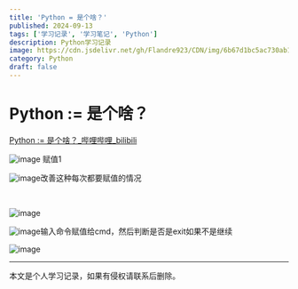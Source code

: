 ```yaml
---
title: 'Python = 是个啥？'
published: 2024-09-13
tags: ['学习记录', '学习笔记', 'Python']
description: Python学习记录
image: https://cdn.jsdelivr.net/gh/Flandre923/CDN/img/6b67d1bc5ac730ab10c09e6253bfafa3ea8599a1d2c2d9dee78e5492bd7cd249.jpg
category: Python
draft: false
---
```



# Python := 是个啥？

[Python := 是个啥？_哔哩哔哩_bilibili](https://www.bilibili.com/video/BV1Hw4m1v7V9/?spm_id_from=333.788&vd_source=f5ab73e8b88cb4cb94d904126cdfeb27)

​![image](https://cdn.jsdelivr.net/gh/Flandre923/CDN/img/9cbc974d0006e169a334d201ad94c07d8f90aa956bd74ba8fa982c619716d758.png) 赋值1

​![image](https://cdn.jsdelivr.net/gh/Flandre923/CDN/img/7ca064ef7849849a75b2aff9fcae6297cc0911e61684dfae40997e26dd3d457a.png)改善这种每次都要赋值的情况

‍

​![image](https://cdn.jsdelivr.net/gh/Flandre923/CDN/img/633b6a5e03afeb24759bf0703954213fbbeaaaeaa50139aefb953f21ee1f0a3c.png) 

​![image](https://cdn.jsdelivr.net/gh/Flandre923/CDN/img/00b8aae7cfd9fd394100779ee276ab1627bab146e933d4c00d04937d1e2b8e79.png)输入命令赋值给cmd，然后判断是否是exit如果不是继续

​![image](https://cdn.jsdelivr.net/gh/Flandre923/CDN/img/e6fac95e8b087624083c9709e2817f6efd37aa5673dca8a0aef500d72aaeb20b.png)​

---
本文是个人学习记录，如果有侵权请联系后删除。

